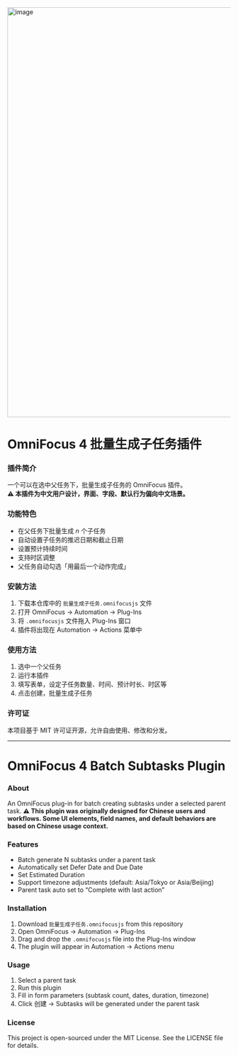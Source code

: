 <img width="925" alt="image" src="https://github.com/user-attachments/assets/e8c5e1bf-0437-436c-bbc1-c5f81ebdd26a" />

# OmniFocus 4 批量生成子任务插件
### 插件简介
一个可以在选中父任务下，批量生成子任务的 OmniFocus 插件。  
**⚠️ 本插件为中文用户设计，界面、字段、默认行为偏向中文场景。**

### 功能特色
- 在父任务下批量生成 $n$ 个子任务
- 自动设置子任务的推迟日期和截止日期
- 设置预计持续时间
- 支持时区调整
- 父任务自动勾选「用最后一个动作完成」

### 安装方法
1. 下载本仓库中的 `批量生成子任务.omnifocusjs` 文件
2. 打开 OmniFocus → Automation → Plug-Ins
3. 将 `.omnifocusjs` 文件拖入 Plug-Ins 窗口
4. 插件将出现在 Automation → Actions 菜单中

### 使用方法
1. 选中一个父任务
2. 运行本插件
3. 填写表单，设定子任务数量、时间、预计时长、时区等
4. 点击创建，批量生成子任务

### 许可证
本项目基于 MIT 许可证开源，允许自由使用、修改和分发。

---

# OmniFocus 4 Batch Subtasks Plugin  

### About
An OmniFocus plug-in for batch creating subtasks under a selected parent task.
**⚠️ This plugin was originally designed for Chinese users and workflows. Some UI elements, field names, and default behaviors are based on Chinese usage context.**  

### Features
- Batch generate N subtasks under a parent task
- Automatically set Defer Date and Due Date
- Set Estimated Duration
- Support timezone adjustments (default: Asia/Tokyo or Asia/Beijing)
- Parent task auto set to “Complete with last action”

### Installation
1. Download `批量生成子任务.omnifocusjs` from this repository
2. Open OmniFocus → Automation → Plug-Ins
3. Drag and drop the `.omnifocusjs` file into the Plug-Ins window
4. The plugin will appear in Automation → Actions menu

### Usage
1. Select a parent task
2. Run this plugin
3. Fill in form parameters (subtask count, dates, duration, timezone)
4. Click 创建 → Subtasks will be generated under the parent task

### License
This project is open-sourced under the MIT License. See the LICENSE file for details.
